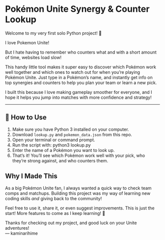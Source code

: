# Pokémon Unite Synergy & Counter Lookup

Welcome to my very first solo Python project! 🎉

I love Pokemon Unite!

But I hate having to remember who counters what and with a short amount of time, websites load slow!

This handy little tool makes it super easy to discover which Pokémon work well together and which ones to watch out for when you’re playing Pokémon Unite. Just type in a Pokémon’s name, and instantly get info on top synergies and counters to help you plan your team or learn a new pick.

I built this because I love making gameplay smoother for everyone, and I hope it helps you jump into matches with more confidence and strategy!

---

## 🌟 How to Use

1. Make sure you have Python 3 installed on your computer.
2. Download `lookup.py` and `pokemon_data.json` from this repo.
3. Open your terminal or command prompt.
4. Run the script with: python3 lookup.py
5. Enter the name of a Pokémon you want to look up.
6. That’s it! You’ll see which Pokémon work well with your pick, who they’re strong against, and who counters them.

## Why I Made This

As a big Pokémon Unite fan, I always wanted a quick way to check team comps and matchups. Building this project was my way of learning new coding skills *and* giving back to the community!

Feel free to use it, share it, or even suggest improvements. This is just the start! More features to come as I keep learning! 🚀

Thanks for checking out my project, and good luck on your Unite adventures!  
— kaminarihime

